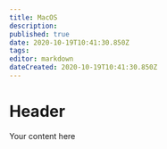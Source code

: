 ```yaml
---
title: MacOS
description: 
published: true
date: 2020-10-19T10:41:30.850Z
tags: 
editor: markdown
dateCreated: 2020-10-19T10:41:30.850Z
---
```


# Header
Your content here
